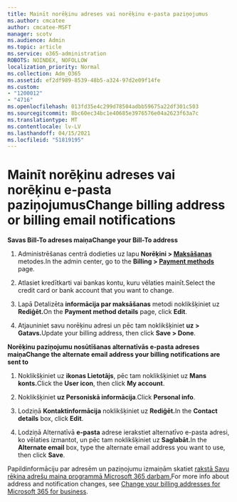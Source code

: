 ```yaml
---
title: Mainīt norēķinu adreses vai norēķinu e-pasta paziņojumus
ms.author: cmcatee
author: cmcatee-MSFT
manager: scotv
ms.audience: Admin
ms.topic: article
ms.service: o365-administration
ROBOTS: NOINDEX, NOFOLLOW
localization_priority: Normal
ms.collection: Adm_O365
ms.assetid: ef2df989-8539-48b5-a324-97d2e09f14fe
ms.custom:
- "1200012"
- "4716"
ms.openlocfilehash: 013fd35e4c299d78504adbb59675a22df301c503
ms.sourcegitcommit: 8bc60ec34bc1e40685e3976576e04a2623f63a7c
ms.translationtype: MT
ms.contentlocale: lv-LV
ms.lasthandoff: 04/15/2021
ms.locfileid: "51819195"
---
```

# <a name="change-billing-address-or-billing-email-notifications"></a><span data-ttu-id="dce04-102">Mainīt norēķinu adreses vai norēķinu e-pasta paziņojumus</span><span class="sxs-lookup"><span data-stu-id="dce04-102">Change billing address or billing email notifications</span></span>

<span data-ttu-id="dce04-103">**Savas Bill-To adreses maiņa**</span><span class="sxs-lookup"><span data-stu-id="dce04-103">**Change your Bill-To address**</span></span>

1. <span data-ttu-id="dce04-104">Administrēšanas centrā dodieties uz lapu **Norēķini > [Maksāšanas](https://go.microsoft.com/fwlink/p/?linkid=2018806)** metodes.</span><span class="sxs-lookup"><span data-stu-id="dce04-104">In the admin center, go to the **Billing > [Payment methods](https://go.microsoft.com/fwlink/p/?linkid=2018806)** page.</span></span>

2. <span data-ttu-id="dce04-105">Atlasiet kredītkarti vai bankas kontu, kuru vēlaties mainīt.</span><span class="sxs-lookup"><span data-stu-id="dce04-105">Select the credit card or bank account that you want to change.</span></span>

3. <span data-ttu-id="dce04-106">Lapā Detalizēta **informācija par maksāšanas** metodi noklikšķiniet uz **Rediģēt.**</span><span class="sxs-lookup"><span data-stu-id="dce04-106">On the **Payment method details** page, click **Edit**.</span></span>

4. <span data-ttu-id="dce04-107">Atjauniniet savu norēķinu adresi un pēc tam noklikšķiniet **uz > Gatavs.**</span><span class="sxs-lookup"><span data-stu-id="dce04-107">Update your billing address, then click **Save > Done**.</span></span>

<span data-ttu-id="dce04-108">**Norēķinu paziņojumu nosūtīšanas alternatīvās e-pasta adreses maiņa**</span><span class="sxs-lookup"><span data-stu-id="dce04-108">**Change the alternate email address your billing notifications are sent to**</span></span> 

1. <span data-ttu-id="dce04-109">Noklikšķiniet uz **ikonas Lietotājs**, pēc tam noklikšķiniet uz **Mans konts.**</span><span class="sxs-lookup"><span data-stu-id="dce04-109">Click the **User icon**, then click **My account**.</span></span>

2. <span data-ttu-id="dce04-110">Noklikšķiniet **uz Personiskā informācija**.</span><span class="sxs-lookup"><span data-stu-id="dce04-110">Click **Personal info**.</span></span>

3. <span data-ttu-id="dce04-111">Lodziņā **Kontaktinformācija** noklikšķiniet uz **Rediģēt.**</span><span class="sxs-lookup"><span data-stu-id="dce04-111">In the **Contact details** box, click **Edit**.</span></span>

4. <span data-ttu-id="dce04-112">Lodziņā Alternatīvā **e-pasta** adrese ierakstiet alternatīvo e-pasta adresi, ko vēlaties izmantot, un pēc tam noklikšķiniet uz **Saglabāt.**</span><span class="sxs-lookup"><span data-stu-id="dce04-112">In the **Alternate email** box, type the alternate email address you want to use, then click **Save**.</span></span>

<span data-ttu-id="dce04-113">Papildinformāciju par adresēm un paziņojumu izmaiņām skatiet [rakstā Savu rēķina adrešu maiņa programmā Microsoft 365 darbam.](https://docs.microsoft.com/microsoft-365/commerce/billing-and-payments/change-your-billing-addresses?view=o365-worldwide)</span><span class="sxs-lookup"><span data-stu-id="dce04-113">For more info about address and notification changes, see [Change your billing addresses for Microsoft 365 for business](https://docs.microsoft.com/microsoft-365/commerce/billing-and-payments/change-your-billing-addresses?view=o365-worldwide).</span></span>
